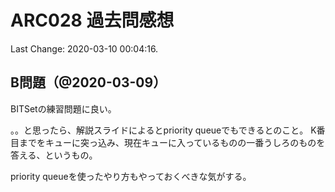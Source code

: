 # ARC028 過去問感想

Last Change: 2020-03-10 00:04:16.

## B問題（@2020-03-09）

BITSetの練習問題に良い。

。。と思ったら、解説スライドによるとpriority queueでもできるとのこと。
K番目までをキューに突っ込み、現在キューに入っているものの一番うしろのものを答える、というもの。

priority queueを使ったやり方もやっておくべきな気がする。

